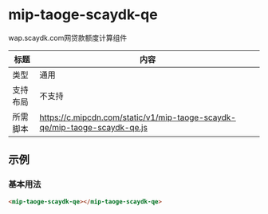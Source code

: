 # mip-taoge-scaydk-qe

wap.scaydk.com网贷款额度计算组件

标题|内容
----|----
类型|通用
支持布局|不支持
所需脚本|https://c.mipcdn.com/static/v1/mip-taoge-scaydk-qe/mip-taoge-scaydk-qe.js

## 示例

### 基本用法
```html
<mip-taoge-scaydk-qe></mip-taoge-scaydk-qe>
```

